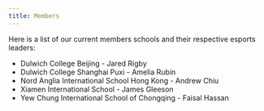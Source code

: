 ```yaml
---
title: Members
---
```

Here is a list of our current members schools and their respective esports leaders:

- Dulwich College Beijing - Jared Rigby
- Dulwich College Shanghai Puxi - Amelia Rubin
- Nord Anglia International School Hong Kong - Andrew Chiu
- Xiamen International School - James Gleeson
- Yew Chung International School of Chongqing - Faisal Hassan
